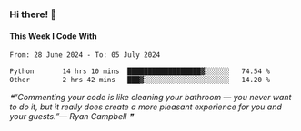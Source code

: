 ### Hi there! 👋

#### This Week I Code With
<!--START_SECTION:waka-->

```txt
From: 28 June 2024 - To: 05 July 2024

Python       14 hrs 10 mins  ██████████████████▓░░░░░░   74.54 %
Other        2 hrs 42 mins   ███▓░░░░░░░░░░░░░░░░░░░░░   14.20 %
```

<!--END_SECTION:waka-->

<!--STARTS_HERE_QUOTE_README-->
<i>❝“Commenting your code is like cleaning your bathroom — you never want to do it, but it really does create a more pleasant experience for you and your guests.”— Ryan Campbell  ❞</i>
<!--ENDS_HERE_QUOTE_README-->
